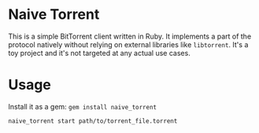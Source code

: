 # Naive Torrent

This is a simple BitTorrent client written in Ruby. It implements a part of the protocol natively without relying on external libraries like `libtorrent`. It's a toy project and it's not targeted at any actual use cases.

# Usage

Install it as a gem:
`gem install naive_torrent`

`naive_torrent start path/to/torrent_file.torrent`